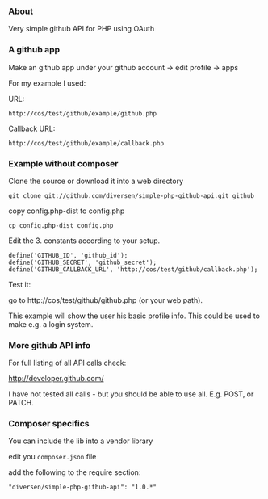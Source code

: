 ### About

Very simple github API for PHP using OAuth

### A github app

Make an github app under your github account -> edit profile -> apps

For my example I used: 

URL:
    
    http://cos/test/github/example/github.php

Callback URL:

    http://cos/test/github/example/callback.php

### Example without composer

Clone the source or download it into a web directory

    git clone git://github.com/diversen/simple-php-github-api.git github

copy config.php-dist to config.php

    cp config.php-dist config.php

Edit the 3. constants according to your setup. 

    define('GITHUB_ID', 'github_id');
    define('GITHUB_SECRET', 'github_secret');
    define('GITHUB_CALLBACK_URL', 'http://cos/test/github/callback.php');

Test it: 

go to http://cos/test/github/github.php (or your web path). 

This example will show the user his basic profile info.
This could be used to make e.g. a login system. 

### More github API info

For full listing of all API calls check: 

http://developer.github.com/

I have not tested all calls - but you should be able to use all. E.g. POST,
or PATCH.

### Composer specifics

You can include the lib into a vendor library

edit you `composer.json` file

add the following to the require section: 

    "diversen/simple-php-github-api": "1.0.*"
